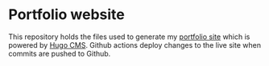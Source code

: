 # Portfolio website

This repository holds the files used to generate my [portfolio site](https://www.jessekaufman.com) which is powered by [Hugo CMS](https://www.gohugo.io). Github actions deploy changes to the live site when commits are pushed to Github.
